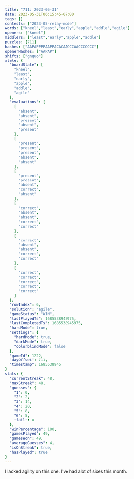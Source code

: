 ```yaml
---
title: "711: 2023-05-31"
date: 2023-05-31T06:15:45-07:00
tags: []
contests: ["2023-05-relay-mode"]
words: ["kneel","least","early","apple","addle","agile"]
openers: ["kneel"]
middlers: ["least","early","apple","addle"]
puzzles: [711]
hashes: ["AAPAPPPPAAPPACACAACCCAACCCCCCC"]
openerHashes: ["AAPAP"]
shifts: ["gnquo"]
state: {
  "boardState": [
    "kneel",
    "least",
    "early",
    "apple",
    "addle",
    "agile"
  ],
  "evaluations": [
    [
      "absent",
      "absent",
      "present",
      "absent",
      "present"
    ],
    [
      "present",
      "present",
      "present",
      "absent",
      "absent"
    ],
    [
      "present",
      "present",
      "absent",
      "correct",
      "absent"
    ],
    [
      "correct",
      "absent",
      "absent",
      "correct",
      "correct"
    ],
    [
      "correct",
      "absent",
      "absent",
      "correct",
      "correct"
    ],
    [
      "correct",
      "correct",
      "correct",
      "correct",
      "correct"
    ]
  ],
  "rowIndex": 6,
  "solution": "agile",
  "gameStatus": "WIN",
  "lastPlayedTs": 1685538945975,
  "lastCompletedTs": 1685538945975,
  "hardMode": true,
  "settings": {
    "hardMode": true,
    "darkMode": true,
    "colorblindMode": false
  },
  "gameId": 1222,
  "dayOffset": 711,
  "timestamp": 1685538945
}
stats: {
  "currentStreak": 48,
  "maxStreak": 48,
  "guesses": {
    "1": 0,
    "2": 2,
    "3": 14,
    "4": 20,
    "5": 8,
    "6": 5,
    "fail": 0
  },
  "winPercentage": 100,
  "gamesPlayed": 49,
  "gamesWon": 49,
  "averageGuesses": 4,
  "isOnStreak": true,
  "hasPlayed": true
}
---
```

<!-- more -->
I lacked agility on this one. I've had alot of sixes this month.
